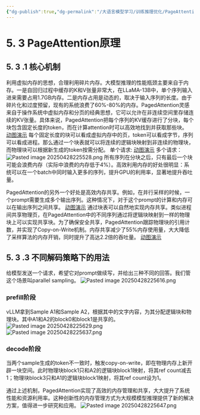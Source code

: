 ```yaml
---
{"dg-publish":true,"dg-permalink":"/大语言模型学习/训练推理优化/PageAttention机制","dg-home":false,"dg-description":"在此输入笔记的描述","dg-hide":false,"dg-hide-title":false,"dg-show-backlinks":true,"dg-show-local-graph":true,"dg-show-inline-title":true,"dg-pinned":false,"dg-passphrase":"在此输入访问密码","dg-enable-mathjax":false,"dg-enable-mermaid":false,"dg-enable-uml":false,"dg-note-icon":0,"dg-enable-dataview":false,"tags":["NLP"],"permalink":"/大语言模型学习/训练推理优化/PageAttention机制/","dgShowBacklinks":true,"dgShowLocalGraph":true,"dgShowInlineTitle":true,"dgPassFrontmatter":true,"noteIcon":0,"created":"2025-04-28T22:52:38.521+08:00","updated":"2025-04-28T22:56:50.765+08:00"}
---
```




# 5. 3 PageAttention原理

## 5. 3 .1 核心机制
利用虚拟内存的思想，合理利用碎片内存。大模型推理的性能瓶颈主要来自于内存。一是自回归过程中缓存的K和V张量非常大，在LLaMA-13B中，单个序列输入进来需要占用1.7GB内存。二是内存占用是动态的，取决于输入序列的长度。由于碎片化和过度预留，现有的系统浪费了60%-80%的内存。PagedAttention灵感来自于操作系统中虚拟内存和分页的经典思想，它可以允许在非连续空间里存储连续的KV张量。具体来说，PagedAttention把每个序列的KV缓存进行了分块，每个块包含固定长度的token，而在计算attention时可以高效地找到并获取那些块。
[动图演示](https://pic3.zhimg.com/v2-e8a2317d1bc7ba5670ca05f68196453e_b.webp)
每个固定长度的块可以看成虚拟内存中的页，token可以看成字节，序列可以看成进程。那么通过一个块表就可以将连续的逻辑块映射到非连续的物理块，而物理块可以根据新生成的token按需分配。
单个请求:
[动图演示](https://pic4.zhimg.com/v2-6035b0440dd9f0eb37bc9c221b977799_b.webp)
多个请求：
![Pasted image 20250428225528.png](/img/user/%E9%99%84%E4%BB%B6/Pasted%20image%2020250428225528.png)
所有序列在分块之后，只有最后一个块可能会浪费内存（实际中浪费的内存低于4%）。高效利用内存的好处很明显：系统可以在一个batch中同时输入更多的序列，提升GPU的利用率，显著地提升吞吐量。

PagedAttention的另外一个好处是高效内存共享。例如，在并行采样的时候，一个prompt需要生成多个输出序列。这种情况下，对于这个prompt的计算和内存可以在输出序列之间共享。
[动图演示](https://pic1.zhimg.com/v2-b22751a85181c355d4acaa222d781afe_b.webp)
通过块表可以自然地实现内存共享。类似进程间共享物理页，在PagedAttention中的不同序列通过将逻辑块映射到一样的物理块上可以实现共享块。为了确保安全共享，PagedAttention跟踪物理块的引用计数，并实现了Copy-on-Write机制。内存共享减少了55%内存使用量，大大降低了采样算法的内存开销，同时提升了高达2.2倍的吞吐量。
[动图演示](https://pica.zhimg.com/v2-cab043f5f4d3ed2f4e369a542617fb22_b.webp)


## 5. 3 .3 不同解码策略下的用法
给模型发送一个请求，希望它对prompt做续写，并给出三种不同的回答。我们管这个场景叫parallel sampling。
![Pasted image 20250428225616.png](/img/user/%E9%99%84%E4%BB%B6/Pasted%20image%2020250428225616.png)

### prefill阶段
vLLM拿到Sample A1和Sample A2，根据其中的文字内容，为其分配逻辑块和物理块。其中A1和A2的block0和block1是共享的。
![Pasted image 20250428225629.png](/img/user/%E9%99%84%E4%BB%B6/Pasted%20image%2020250428225629.png)![Pasted image 20250428225637.png](/img/user/%E9%99%84%E4%BB%B6/Pasted%20image%2020250428225637.png)


### decode阶段
当两个sample生成的token不一致时，触发copy-on-write，即在物理内存上新开辟一块空间。此时物理块block1只和A2的逻辑块block1映射，将其ref count减去1；物理块block3只和A1的逻辑块block1映射，将其ref count设为1。

通过上述机制，PagedAttention实现了高效的内存管理和共享，大大提升了系统性能和资源利用率。这种创新性的内存管理方式为大规模模型推理提供了新的解决方案，值得进一步研究和应用。
![Pasted image 20250428225647.png](/img/user/%E9%99%84%E4%BB%B6/Pasted%20image%2020250428225647.png)
